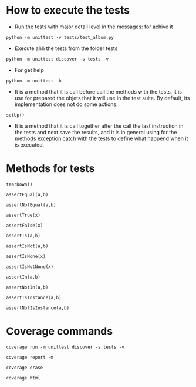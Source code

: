 # How to execute the tests
* Run the tests with major detail level in the messages: for achive it

`python -m unittest -v tests/test_album.py`

* Execute aññ the tests from the folder tests

`python -m unittest discover -s tests -v`

* For get help

`python -m unittest -h`

* It is a method that it is call before call the methods with the tests, it is use for prepared the objets that it will use in the test suite. By default, its implementation does not do some actions.

`setUp()`

* It is a method that it is call together after the call the last instruction in the tests and next save the results, and it is in general using for the methods exception catch with the tests to define what happend when it is executed.

# Methods for tests

`tearDown()`

`assertEqual(a,b)`

`assertNotEqual(a,b)`

`assertTrue(x)`

`assertFalse(x)`

`assertIs(a,b)`

`assertIsNot(a,b)`

`assertIsNone(x)`

`assertIsNotNone(x)`

`assertIn(a,b)`

`assertNotIn(a,b)`

`assertIsInstance(a,b)`

`assertNotIsInstance(a,b)`

# Coverage commands
`coverage run -m unittest discover -s tests -v`

`coverage report -m`

`coverage erase`

`coverage html`